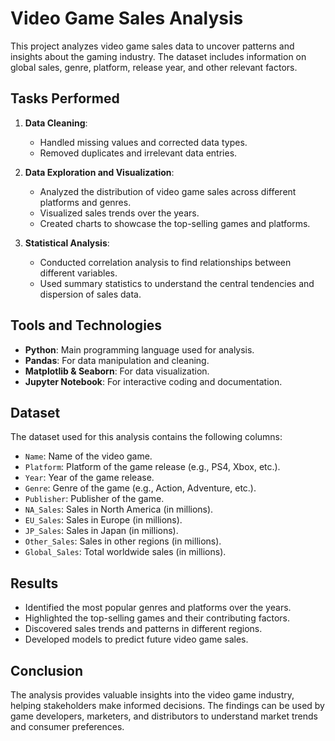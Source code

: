# Video Game Sales  Analysis
This project analyzes video game sales data to uncover patterns and insights about the gaming industry. The dataset includes information on global sales, genre, platform, release year, and other relevant factors.

## Tasks Performed
1. **Data Cleaning**: 
   - Handled missing values and corrected data types.
   - Removed duplicates and irrelevant data entries.
  
2. **Data Exploration and Visualization**:
   - Analyzed the distribution of video game sales across different platforms and genres.
   - Visualized sales trends over the years.
   - Created charts to showcase the top-selling games and platforms.

3. **Statistical Analysis**:
   - Conducted correlation analysis to find relationships between different variables.
   - Used summary statistics to understand the central tendencies and dispersion of sales data.

## Tools and Technologies
- **Python**: Main programming language used for analysis.
- **Pandas**: For data manipulation and cleaning.
- **Matplotlib & Seaborn**: For data visualization.
- **Jupyter Notebook**: For interactive coding and documentation.

## Dataset
The dataset used for this analysis contains the following columns:
- `Name`: Name of the video game.
- `Platform`: Platform of the game release (e.g., PS4, Xbox, etc.).
- `Year`: Year of the game release.
- `Genre`: Genre of the game (e.g., Action, Adventure, etc.).
- `Publisher`: Publisher of the game.
- `NA_Sales`: Sales in North America (in millions).
- `EU_Sales`: Sales in Europe (in millions).
- `JP_Sales`: Sales in Japan (in millions).
- `Other_Sales`: Sales in other regions (in millions).
- `Global_Sales`: Total worldwide sales (in millions).

## Results
- Identified the most popular genres and platforms over the years.
- Highlighted the top-selling games and their contributing factors.
- Discovered sales trends and patterns in different regions.
- Developed models to predict future video game sales.

## Conclusion
The analysis provides valuable insights into the video game industry, helping stakeholders make informed decisions. The findings can be used by game developers, marketers, and distributors to understand market trends and consumer preferences.
